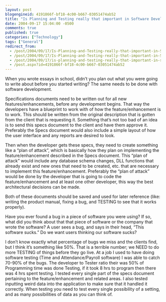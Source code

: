 ```yaml
---
layout: post
blogengineid: 4191866f-bf18-4c00-b667-03051474ab52
title: "Is Planning and Testing really that important in Software Development???"
date: 2004-09-17 15:04:00 -0500
comments: true
published: true
categories: ["Technology"]
tags: ["General"]
redirect_from: 
  - /post/2004/09/17/Is-Planning-and-Testing-really-that-important-in-Software-Development.aspx
  - /post/2004/09/17/Is-Planning-and-Testing-really-that-important-in-Software-Development
  - /post/2004/09/17/is-planning-and-testing-really-that-important-in-software-development
  - /post.aspx?id=4191866f-bf18-4c00-b667-03051474ab52
---
```


When you wrote essays in school, didn’t you plan out what you were going to write about before you started writing? The same needs to be done with software development.

Specifications documents need to be written out for all new features/enhancements, before any development begins.  That way the developers have a blueprint to work with of how the feature/enhancement is to work. This should be written from the original description that is gotten from the client that is requesting it. Something that’s not too bad of an idea is to send this specs document to the client and have them approve it. Preferably the Specs document would also include a simple layout of how the user interface and any reports are desired to look.

Then when the developer gets these specs, they need to create something like a “plan of attack”, which is basically how they plan on implementing the feature/enhancement described in the Specs document. This “plan of attack” would include any database schema changes, DLL functions that already exist and new ones that need to be created, etc. that are necessary to implement this feature/enhancement. Preferably the “plan of attack” would be done by the developer that is going to code the feature/enhancement and at least one other developer, this way the best architectural decisions can be made.

Both of these documents should be saved and used for later reference (like: writing the product manual, fixing a bug, and TESTING to see that it works properly).

Have you ever found a bug in a piece of software you were using? If so, what did you think about that that piece of software or the company that wrote the software? A user sees a bug, and says in their head, “This software sucks.” Do we want users thinking our software sucks?

I don’t know exactly what percentage of bugs we miss and the clients find, but I think it’s something like 50%. That is a terrible number; we NEED to do more TESTING of things before they go live. At a job I used to have doing software testing (Time and Attendance/Payroll software) I was able to catch 70-90% of the bugs. The developer to Tester ratio their was 50% of Programming time was done Testing, if it took 8 hrs to program then there was 4 hrs spent testing. I tested every single part of the specs document pertaining to the feature/enhancement and related areas. I also tested inputting weird data into the application to make sure that it handled it correctly. When testing you need to test every single possibility of a setting, and as many possibilities of data as you can think of.
